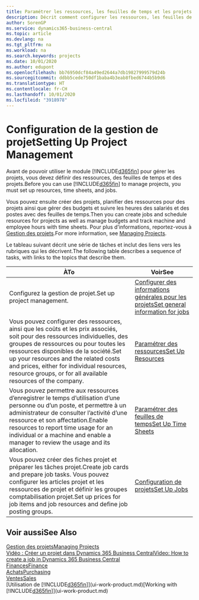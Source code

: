 ```yaml
---
title: Paramétrer les ressources, les feuilles de temps et les projets| Microsoft Docs
description: Décrit comment configurer les ressources, les feuilles de temps et les projets pour la gestion des projets.
author: SorenGP
ms.service: dynamics365-business-central
ms.topic: article
ms.devlang: na
ms.tgt_pltfrm: na
ms.workload: na
ms.search.keywords: projects
ms.date: 10/01/2020
ms.author: edupont
ms.openlocfilehash: bb76950dcf84a49ed2644a7db19827999579d24b
ms.sourcegitcommit: ddbb5cede750df1baba4b3eab8fbed6744b5b9d6
ms.translationtype: HT
ms.contentlocale: fr-CH
ms.lasthandoff: 10/01/2020
ms.locfileid: "3918978"
---
```

# <a name="setting-up-project-management"></a><span data-ttu-id="14f8d-103">Configuration de la gestion de projet</span><span class="sxs-lookup"><span data-stu-id="14f8d-103">Setting Up Project Management</span></span>
<span data-ttu-id="14f8d-104">Avant de pouvoir utiliser le module [!INCLUDE[d365fin](includes/d365fin_md.md)] pour gérer les projets, vous devez définir des ressources, des feuilles de temps et des projets.</span><span class="sxs-lookup"><span data-stu-id="14f8d-104">Before you can use [!INCLUDE[d365fin](includes/d365fin_md.md)] to manage projects, you must set up resources, time sheets, and jobs.</span></span>

<span data-ttu-id="14f8d-105">Vous pouvez ensuite créer des projets, planifier des ressources pour des projets ainsi que gérer des budgets et suivre les heures des salariés et des postes avec des feuilles de temps.</span><span class="sxs-lookup"><span data-stu-id="14f8d-105">Then you can create jobs and schedule resources for projects as well as manage budgets and track machine and employee hours with time sheets.</span></span> <span data-ttu-id="14f8d-106">Pour plus d’informations, reportez-vous à [Gestion des projets](projects-manage-projects.md).</span><span class="sxs-lookup"><span data-stu-id="14f8d-106">For more information, see [Managing Projects](projects-manage-projects.md).</span></span>  

<span data-ttu-id="14f8d-107">Le tableau suivant décrit une série de tâches et inclut des liens vers les rubriques qui les décrivent.</span><span class="sxs-lookup"><span data-stu-id="14f8d-107">The following table describes a sequence of tasks, with links to the topics that describe them.</span></span>

| <span data-ttu-id="14f8d-108">À</span><span class="sxs-lookup"><span data-stu-id="14f8d-108">To</span></span> | <span data-ttu-id="14f8d-109">Voir</span><span class="sxs-lookup"><span data-stu-id="14f8d-109">See</span></span> |
| --- | --- |
| <span data-ttu-id="14f8d-110">Configurez la gestion de projet.</span><span class="sxs-lookup"><span data-stu-id="14f8d-110">Set up project management.</span></span>|[<span data-ttu-id="14f8d-111">Configurer des informations générales pour les projets</span><span class="sxs-lookup"><span data-stu-id="14f8d-111">Set general information for jobs</span></span>](projects-how-setup-jobs.md#to-set-general-information-for-jobs)|
| <span data-ttu-id="14f8d-112">Vous pouvez configurer des ressources, ainsi que les coûts et les prix associés, soit pour des ressources individuelles, des groupes de ressources ou pour toutes les ressources disponibles de la société.</span><span class="sxs-lookup"><span data-stu-id="14f8d-112">Set up your resources and the related costs and prices, either for individual resources, resource groups, or for all available resources of the company.</span></span> |[<span data-ttu-id="14f8d-113">Paramétrer des ressources</span><span class="sxs-lookup"><span data-stu-id="14f8d-113">Set Up Resources</span></span>](projects-how-setup-resources.md) |
| <span data-ttu-id="14f8d-114">Vous pouvez permettre aux ressources d’enregistrer le temps d’utilisation d’une personne ou d’un poste, et permettre à un administrateur de consulter l’activité d’une ressource et son affectation.</span><span class="sxs-lookup"><span data-stu-id="14f8d-114">Enable resources to report time usage for an individual or a machine and enable a manager to review the usage and its allocation.</span></span> |[<span data-ttu-id="14f8d-115">Paramétrer des feuilles de temps</span><span class="sxs-lookup"><span data-stu-id="14f8d-115">Set Up Time Sheets</span></span>](projects-how-setup-time-sheets.md) |
| <span data-ttu-id="14f8d-116">Vous pouvez créer des fiches projet et préparer les tâches projet.</span><span class="sxs-lookup"><span data-stu-id="14f8d-116">Create job cards and prepare job tasks.</span></span> <span data-ttu-id="14f8d-117">Vous pouvez configurer les articles projet et les ressources de projet et définir les groupes comptabilisation projet.</span><span class="sxs-lookup"><span data-stu-id="14f8d-117">Set up prices for job items and job resources and define job posting groups.</span></span> |[<span data-ttu-id="14f8d-118">Configuration de projets</span><span class="sxs-lookup"><span data-stu-id="14f8d-118">Set Up Jobs</span></span>](projects-how-setup-jobs.md) |

## <a name="see-also"></a><span data-ttu-id="14f8d-119">Voir aussi</span><span class="sxs-lookup"><span data-stu-id="14f8d-119">See Also</span></span>

[<span data-ttu-id="14f8d-120">Gestion des projets</span><span class="sxs-lookup"><span data-stu-id="14f8d-120">Managing Projects</span></span>](projects-manage-projects.md)  
[<span data-ttu-id="14f8d-121">Vidéo : Créer un projet dans Dynamics 365 Business Central</span><span class="sxs-lookup"><span data-stu-id="14f8d-121">Video: How to create a job in Dynamics 365 Business Central</span></span>](https://www.youtube.com/watch?v=VqaPWr7BWmw)  
[<span data-ttu-id="14f8d-122">Finances</span><span class="sxs-lookup"><span data-stu-id="14f8d-122">Finance</span></span>](finance.md)  
[<span data-ttu-id="14f8d-123">Achats</span><span class="sxs-lookup"><span data-stu-id="14f8d-123">Purchasing</span></span>](purchasing-manage-purchasing.md)  
[<span data-ttu-id="14f8d-124">Ventes</span><span class="sxs-lookup"><span data-stu-id="14f8d-124">Sales</span></span>](sales-manage-sales.md)  
<span data-ttu-id="14f8d-125">[Utilisation de [!INCLUDE[d365fin](includes/d365fin_md.md)]](ui-work-product.md)</span><span class="sxs-lookup"><span data-stu-id="14f8d-125">[Working with [!INCLUDE[d365fin](includes/d365fin_md.md)]](ui-work-product.md)</span></span>  
